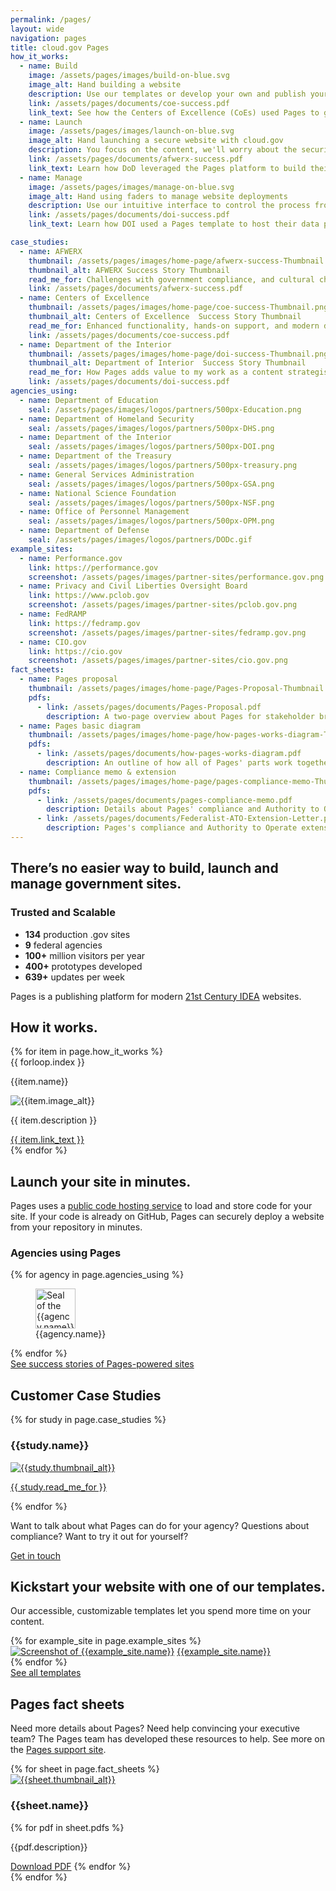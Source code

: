 ```yaml
---
permalink: /pages/
layout: wide
navigation: pages
title: cloud.gov Pages
how_it_works:
  - name: Build
    image: /assets/pages/images/build-on-blue.svg
    image_alt: Hand building a website
    description: Use our templates or develop your own and publish your web page right away.
    link: /assets/pages/documents/coe-success.pdf
    link_text: See how the Centers of Excellence (CoEs) used Pages to get new pages up quickly
  - name: Launch
    image: /assets/pages/images/launch-on-blue.svg
    image_alt: Hand launching a secure website with cloud.gov
    description: You focus on the content, we'll worry about the security, compliance, and deployment.
    link: /assets/pages/documents/afwerx-success.pdf
    link_text: Learn how DoD leveraged the Pages platform to build their own template designs
  - name: Manage
    image: /assets/pages/images/manage-on-blue.svg
    image_alt: Hand using faders to manage website deployments
    description: Use our intuitive interface to control the process from start to finish.
    link: /assets/pages/documents/doi-success.pdf
    link_text: Learn how DOI used a Pages template to host their data projects

case_studies:
  - name: AFWERX
    thumbnail: /assets/pages/images/home-page/afwerx-success-Thumbnail.png
    thumbnail_alt: AFWERX Success Story Thumbnail
    read_me_for: Challenges with government compliance, and cultural challenges switching to Cloud solutions
    link: /assets/pages/documents/afwerx-success.pdf
  - name: Centers of Excellence
    thumbnail: /assets/pages/images/home-page/coe-success-Thumbnail.png
    thumbnail_alt: Centers of Excellence  Success Story Thumbnail
    read_me_for: Enhanced functionality, hands-on support, and modern design
    link: /assets/pages/documents/coe-success.pdf
  - name: Department of the Interior
    thumbnail: /assets/pages/images/home-page/doi-success-Thumbnail.png
    thumbnail_alt: Department of Interior  Success Story Thumbnail
    read_me_for: How Pages adds value to my work as a content strategist
    link: /assets/pages/documents/doi-success.pdf
agencies_using:
  - name: Department of Education
    seal: /assets/pages/images/logos/partners/500px-Education.png
  - name: Department of Homeland Security
    seal: /assets/pages/images/logos/partners/500px-DHS.png
  - name: Department of the Interior
    seal: /assets/pages/images/logos/partners/500px-DOI.png
  - name: Department of the Treasury
    seal: /assets/pages/images/logos/partners/500px-treasury.png
  - name: General Services Administration
    seal: /assets/pages/images/logos/partners/500px-GSA.png
  - name: National Science Foundation
    seal: /assets/pages/images/logos/partners/500px-NSF.png
  - name: Office of Personnel Management
    seal: /assets/pages/images/logos/partners/500px-OPM.png
  - name: Department of Defense
    seal: /assets/pages/images/logos/partners/DODc.gif
example_sites:
  - name: Performance.gov
    link: https://performance.gov
    screenshot: /assets/pages/images/partner-sites/performance.gov.png
  - name: Privacy and Civil Liberties Oversight Board
    link: https://www.pclob.gov
    screenshot: /assets/pages/images/partner-sites/pclob.gov.png
  - name: FedRAMP
    link: https://fedramp.gov
    screenshot: /assets/pages/images/partner-sites/fedramp.gov.png
  - name: CIO.gov
    link: https://cio.gov
    screenshot: /assets/pages/images/partner-sites/cio.gov.png
fact_sheets:
  - name: Pages proposal
    thumbnail: /assets/pages/images/home-page/Pages-Proposal-Thumbnail.png
    pdfs:
      - link: /assets/pages/documents/Pages-Proposal.pdf
        description: A two-page overview about Pages for stakeholder briefings
  - name: Pages basic diagram
    thumbnail: /assets/pages/images/home-page/how-pages-works-diagram-Thumbnail.png
    pdfs:
      - link: /assets/pages/documents/how-pages-works-diagram.pdf
        description: An outline of how all of Pages' parts work together.
  - name: Compliance memo & extension
    thumbnail: /assets/pages/images/home-page/pages-compliance-memo-Thumbnail.jpg
    pdfs:
      - link: /assets/pages/documents/pages-compliance-memo.pdf
        description: Details about Pages' compliance and Authority to Operate.
      - link: /assets/pages/documents/Federalist-ATO-Extension-Letter.pdf
        description: Pages's compliance and Authority to Operate extension.
---
```


<section class="usa-section">
  <div class="grid-container maxw-desktop">
    <div class="grid-row grid-gap">
      <div class="tablet:grid-col-7">
        <h1 class="font-heading-3xl">There’s no easier way to build, launch and manage government sites.</h1>
      </div>
      <div class="tablet:grid-col-4 tablet:grid-offset-1 usa-prose padding-5">
          <h3>Trusted and Scalable</h3>
          <ul class="margin-left-1">
            <li><b>134</b> production .gov sites</li>
            <li><b>9</b> federal agencies</li>
            <li><b>100+</b> million visitors per year</li>
            <li><b>400+</b> prototypes developed</li>
            <li><b>639+</b> updates per week</li>
          </ul>
      </div>
    </div>
    <div class="grid-row grid-gap">
      <p class="usa-intro">
        Pages is a publishing platform for modern <a href="{{site.baseurl}}{% link _pages/pages/documentation/21st-century-idea.md %}">21st Century IDEA</a> websites.
      </p>
    </div>
  </div>
</section>

<section class="usa-graphic-list usa-section usa-section--dark">
<div class="grid-container maxw-desktop">
  <a name="How it works"></a>
  <div class="grid-row grid-gap">
    <h2>How it works.</h2>
  </div>
  <div class="grid-row grid-gap-lg">
    {% for item in page.how_it_works %}
      <div class="tablet:grid-col-4 margin-y-4">
        <div class="font-sans-sm text-heavy text-center"><span class="bg-primary display-inline-block padding-1 height-5 width-5 radius-pill">{{ forloop.index }}</span></div>
        <p class="font-sans-lg text-uppercase text-center">
          {{item.name}}
        </p>
        <img class="display-block margin-x-auto" src="{{site.baseurl}}{{item.image}}" alt="{{item.image_alt}}">
        <div class="padding-x-2">
          <p class="font-sans-xs line-height-sans-3">{{ item.description }}</p>
          <a class="display-block font-sans-3xs line-height-sans-4" href="{{site.baseurl}}{{item.link}}">{{ item.link_text }}</a>
        </div>
      </div>
    {% endfor %}
    </div>
  </div>
</section>

<section class="usa-section margin-y-8">
  <div class="grid-container maxw-desktop usa-prose">
      <h2>Launch your site in minutes.</h2>
      <a name="Customers"></a>
      <p>
        Pages uses a <a href="https://github.com/">public code hosting service</a> to load and store code for your site. If your code is already on GitHub, Pages can securely deploy a website from your repository in minutes.
      </p>
      <h3>Agencies using Pages</h3>
    <div class="grid-row grid-gap margin-bottom-3">
      {% for agency in page.agencies_using %}
      <div class="tablet:grid-col-3 text-center">
        <figure class="margin-0 padding-2">
          <img src="{{site.baseurl}}{{agency.seal}}" alt="Seal of the {{agency.name}}" height="64" width="64">
          <figcaption>{{agency.name}}</figcaption>
        </figure>
      </div>
      {% endfor %}
    </div>
    <a class="cg-arrow" href="{{site.baseurl}}/pages/success-stories/">See success stories of Pages-powered sites</a>
  </div>
</section>

<section class="usa-section margin-y-8">
  <div class="grid-container maxw-desktop">
    <h2>Customer Case Studies</h2>
    <a name="Case Studies"></a>
    <div class="grid-row grid-gap-lg">
      {% for study in page.case_studies %}
      <div class="tablet:grid-col-4 bar-top">
          <h3>{{study.name}}</h3>
          <a class="display-block border-1px border-base-lighter margin-y-2" href="{{site.baseurl}}{{study.link}}"><img class="display-block" src="{{site.baseurl}}{{study.thumbnail}}" alt="{{study.thumbnail_alt}}"></a>
          <p>
            <a href="{{site.baseurl}}{{study.link}}">{{ study.read_me_for }}</a>
          </p>
      </div>
      {% endfor %}
    </div>
  </div>
</section>

<section class="usa-section bg-accent-warm-light">
  <div class="grid-container maxw-desktop">
    <div class="grid-row">
      <div class="tablet:grid-col">
        <p class="usa-intro tablet:grid-col-10">
          Want to talk about what Pages can do for your agency? Questions about compliance? Want to try it out for yourself?
        </p>
        <p><a class="usa-button usa-button--big" href="{{site.baseurl}}/pages/contact/">Get in touch</a></p>
      </div>
    </div>
  </div>
</section>

<section class="usa-section margin-y-8">
  <div class="grid-container maxw-desktop usa-prose">
    <div class="grid-row">
      <h2>Kickstart your website with one of our templates.</h2>
      <p>
        Our accessible, customizable templates let you spend more time on your content.
      </p>
    </div>
    <div class="grid-row grid-gap margin-bottom-2">
    {% for example_site in page.example_sites %}
      <div class="tablet:grid-col-6 padding-2 text-center">
        <a class="border border-base-lighter display-block margin-bottom-1" href="{{example_site.link}}"><img class="display-block" src="{{site.baseurl}}{{example_site.screenshot}}" alt="Screenshot of {{example_site.name}}"></a>
        <a href="{{example_site.link}}">{{example_site.name}}</a>
      </div>
    {% endfor %}
    </div>
    <div class="grid-row">
      <a class="cg-arrow" href="{{site.baseurl}}/pages/documentation/templates/">See all templates</a>
    </div>
  </div>
</section>

<section class="usa-section margin-y-8">
  <div class="grid-container maxw-desktop usa-prose">
    <div class="grid-row">
      <h2>Pages fact sheets</h2>
      <p>
        Need more details about Pages? Need help convincing your executive team? The Pages team has developed these resources to help. See more on the <a href="{{site.baseurl}}/pages/documentation/">Pages support site</a>.
      </p>
    </div>
    <div class="grid-row grid-gap">
      {% for sheet in page.fact_sheets %}
      <div class="tablet:grid-col-4 bar-top">
        <div class="padding-2">
          <a href="{{site.baseurl}}{{sheet.pdfs[0].link}}" class="display-block margin-bottom-2"><img class="border border-base-lighter display-block" src="{{site.baseurl}}{{sheet.thumbnail}}" alt="{{sheet.thumbnail_alt}}"></a>
          <h3>{{sheet.name}}</h3>
          {% for pdf in sheet.pdfs %}
          <p>
            {{pdf.description}}
          </p>
          <a class="cg-arrow" href="{{site.baseurl}}{{pdf.link}}">Download PDF</a>
          {% endfor %}
        </div>
      </div>
      {% endfor %}
    </div>
  </div>
</section>


<script>

  if (location.search === "?b") {
    document.querySelector('#main-content > .usa-section:first-child').classList.add('usa-section--dark');
    document.querySelector('#main-content > .usa-section:nth-child(2)').classList.remove('usa-section--dark');
    document.querySelectorAll('.bg-primary.radius-pill').forEach(function(el) {
      el.classList.add('text-white');
    });

    document.querySelectorAll('img[src*="-on-blue.svg"]').forEach(function(el) {
      el.src = el.src.replace(/-on-blue/, '-on-white');
    });


    document.querySelectorAll('#main-content > .usa-section:nth-child(2) a[href]:not(.anchorjs-link)').forEach(function(el) {
      el.classList.add('cg-arrow');
    });
  } else if (location.search === '?c') {
      document.querySelector('#main-content > .usa-section:first-child').classList.add('usa-section--dark');
      document.querySelector('#main-content > .usa-section:nth-child(2)').classList.remove('usa-section--dark');
      document.querySelector('#main-content > .usa-section:nth-child(2)').classList.add('usa-section--light');
      document.querySelectorAll('.bg-primary.radius-pill').forEach(function(el) {
        el.classList.add('text-white');
      });

      document.querySelectorAll('img[src*="-on-blue.svg"]').forEach(function(el) {
        el.src = el.src.replace(/-on-blue/, '-on-white');
      });

      document.querySelectorAll('#main-content > .usa-section:nth-child(2) a[href]:not(.anchorjs-link)').forEach(function(el) {
        el.classList.add('cg-arrow');
      });

  }

</script>
